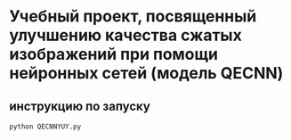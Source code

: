 # Учебный проект, посвященный улучшению качества сжатых изображений при помощи нейронных сетей (модель QECNN)


## инструкцию по запуску

```python
python QECNNYUY.py
```
